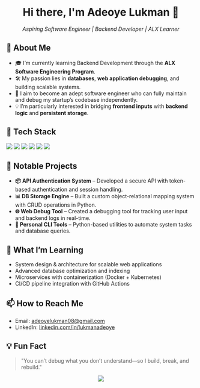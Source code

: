 <h1 align="center">Hi there, I'm Adeoye Lukman 👋</h1>
<p align="center">
  <i>Aspiring Software Engineer | Backend Developer | ALX Learner</i>
</p>


## 🚀 About Me

<ul>
  <li>🎓 I’m currently learning Backend Development through the <strong>ALX Software Engineering Program</strong>.</li>
  <li>🛠️ My passion lies in <strong>databases</strong>, <strong>web application debugging</strong>, and building scalable systems.</li>
  <li>🚀 I aim to become an adept software engineer who can fully maintain and debug my startup’s codebase independently.</li>
  <li>💡 I’m particularly interested in bridging <strong>frontend inputs</strong> with <strong>backend logic</strong> and <strong>persistent storage</strong>.</li>
</ul>


## 🧰 Tech Stack

<p>
  <img src="https://img.shields.io/badge/Python-3776AB?style=for-the-badge&logo=python&logoColor=white"/>
  <img src="https://img.shields.io/badge/PostgreSQL-4169E1?style=for-the-badge&logo=postgresql&logoColor=white"/>
  <img src="https://img.shields.io/badge/MySQL-00758F?style=for-the-badge&logo=mysql&logoColor=white"/>
  <img src="https://img.shields.io/badge/Flask-000000?style=for-the-badge&logo=flask&logoColor=white"/>
  <img src="https://img.shields.io/badge/Docker-2496ED?style=for-the-badge&logo=docker&logoColor=white"/>
  <img src="https://img.shields.io/badge/Git-F05032?style=for-the-badge&logo=git&logoColor=white"/>
</p>



## 📂 Notable Projects

<ul>
  <li><strong>📦 API Authentication System</strong> – Developed a secure API with token-based authentication and session handling.</li>
  <li><strong>📊 DB Storage Engine</strong> – Built a custom object-relational mapping system with CRUD operations in Python.</li>
  <li><strong>🌐 Web Debug Tool</strong> – Created a debugging tool for tracking user input and backend logs in real-time.</li>
  <li><strong>🧠 Personal CLI Tools</strong> – Python-based utilities to automate system tasks and database queries.</li>
</ul>


## 🧠 What I’m Learning


<ul>
  <li>System design & architecture for scalable web applications</li>
  <li>Advanced database optimization and indexing</li>
  <li>Microservices with containerization (Docker + Kubernetes)</li>
  <li>CI/CD pipeline integration with GitHub Actions</li>
</ul>


## 📫 How to Reach Me

<ul>
  <li>Email: <a href="mailto:adeoyelukman08@gmail.com">adeoyelukman08@gmail.com</a></li>
  <li>LinkedIn: <a href="https://linkedin.com/in/lukmanadeoye">linkedin.com/in/lukmanadeoye</a></li>
</ul>


## 💡 Fun Fact

> "You can’t debug what you don’t understand—so I build, break, and rebuild."



<p align="center">
  <img src="https://github-readme-stats.vercel.app/api?username=yourgithubusername&show_icons=true&theme=tokyonight"/>
</p>

